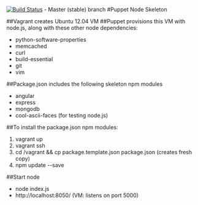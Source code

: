 [![Build Status](https://travis-ci.org/davermn5/puppet-node-skeleton.svg?branch=master)](https://travis-ci.org/davermn5/puppet-node-skeleton) - Master (stable) branch
#Puppet Node Skeleton

##Vagrant creates Ubuntu 12.04 VM
##Puppet provisions this VM with node.js, along with these other node dependencies:
- python-software-properties
- memcached
- curl
- build-essential
- git
- vim

##Package.json includes the following skeleton npm modules
- angular
- express
- mongodb
- cool-ascii-faces (for testing node.js)

##To install the package.json npm modules:
1. vagrant up
2. vagrant ssh
3. cd /vagrant && cp package.template.json package.json (creates fresh copy)
4. npm update --save

##Start node
- node index.js
- http://localhost:8050/ (VM: listens on port 5000)
